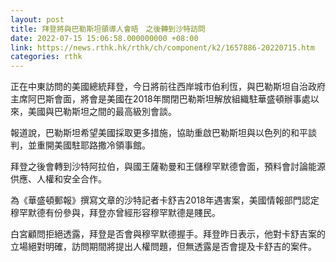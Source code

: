 ```yaml
---
layout: post
title: 拜登將與巴勒斯坦領導人會晤　之後轉到沙特訪問
date: 2022-07-15 15:06:58.000000000 +08:00
link: https://news.rthk.hk/rthk/ch/component/k2/1657886-20220715.htm
categories: rthk
---
```


正在中東訪問的美國總統拜登，今日將前往西岸城市伯利恆，與巴勒斯坦自治政府主席阿巴斯會面，將會是美國在2018年關閉巴勒斯坦解放組織駐華盛頓辦事處以來，美國與巴勒斯坦之間的最高級別會談。

報道說，巴勒斯坦希望美國採取更多措施，協助重啟巴勒斯坦與以色列的和平談判，並重開美國駐耶路撒冷領事館。

拜登之後會轉到沙特阿拉伯，與國王薩勒曼和王儲穆罕默德會面，預料會討論能源供應、人權和安全合作。

為《華盛頓郵報》撰寫文章的沙特記者卡舒吉2018年遇害案，美國情報部門認定穆罕默德有份參與，拜登亦曾經形容穆罕默德是賤民。

白宮顧問拒絕透露，拜登是否會與穆罕默德握手。拜登昨日表示，他對卡舒吉案的立場絕對明確，訪問期間將提出人權問題，但無透露是否會提及卡舒吉的案件。
